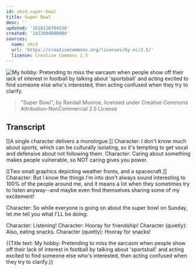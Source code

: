 ```yaml
---
id: xkcd.super-bowl
title: Super Bowl
desc: ''
updated: '1616126764536'
created: '1422604800000'
sources:
  name: xkcd
  url: 'https://creativecommons.org/licenses/by-nc/2.5/'
  license: Creative Commons 2.5
---
```

![My hobby: Pretending to miss the sarcasm when people show off their lack of interest in football by talking about 'sportsball' and acting excited to find someone else who's interested, then acting confused when they try to clarify.](https://imgs.xkcd.com/comics/super_bowl.png)
> "Super Bowl", by Randall Munroe, licensed under Creative Commons Attribution-NonCommercial 2.5 License

## Transcript
[[A single character delivers a monologue.]]
Character: I don't know much about sports, which can be culturally isolating, so it's tempting to get vocal and defensive about not following them.
Character: Caring about something makes people vulnerable, so NOT caring gives you power.

[[Two small graphics depicting weather fronts, and a spacecraft.]]
Character: But I know the things I'm into don't always sound interesting to 100% of the people around me, and it means a lot when they sometimes try to listen anyway--and maybe even find themselves sharing some of my excitement!

Character: So while everyone is going on about the super bowl on Sunday, let me tell you what I'LL be doing:

Character: Listening!
Character: Hooray for friendship!
Character (quietly): Also, eating snacks.
Character (quietly): Hooray for snacks!

{{Title text: My hobby: Pretending to miss the sarcasm when people show off their lack of interest in football by talking about 'sportsball' and acting excited to find someone else who's interested, then acting confused when they try to clarify.}}
